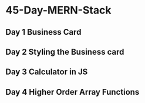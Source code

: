 # 45-Day-MERN-Stack

## Day 1 Business Card

## Day 2 Styling the Business card

## Day 3 Calculator in JS

## Day 4 Higher Order Array Functions
